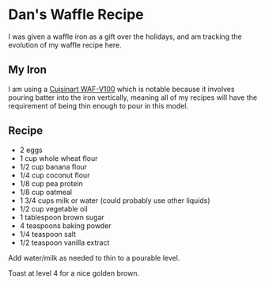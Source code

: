 # Dan's Waffle Recipe

I was given a waffle iron as a gift over the holidays, and am tracking the evolution of my waffle recipe here.

## My Iron

I am using a [Cuisinart WAF-V100](https://www.cuisinart.com/shopping/appliances/waffle_makers/waf-v100) which is notable because it involves pouring batter into the iron vertically, meaning all of my recipes will have the requirement of being thin enough to pour in this model.

## Recipe

- 2 eggs
- 1 cup whole wheat flour
- 1/2 cup banana flour
- 1/4 cup coconut flour
- 1/8 cup pea protein
- 1/8 cup oatmeal
- 1 3/4 cups milk or water (could probably use other liquids)
- 1/2 cup vegetable oil
- 1 tablespoon brown sugar
- 4 teaspoons baking powder
- 1/4 teaspoon salt
- 1/2 teaspoon vanilla extract

Add water/milk as needed to thin to a pourable level.

Toast at level 4 for a nice golden brown.

